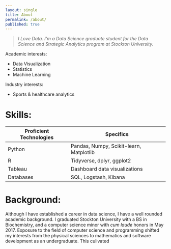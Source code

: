 ```yaml
---
layout: single
title: About
permalink: /about/
published: true
---
```


>*I Love Data. I'm a Data Science graduate student for the Data Science and Strategic Analytics program at Stockton University.*

Academic interests: 
- Data Visualization
- Statistics
- Machine Learning

Industry interests: 
- Sports & healthcare analytics 

# Skills:

| Proficient Technologies | Specifics |
|            ---          |   ---    |
| Python    | Pandas, Numpy, Scikit-learn, Matplotlib |
| R         | Tidyverse, dplyr, ggplot2|
| Tableau   | Dashboard data visualizations |
| Databases | SQL, Logstash, Kibana |

# Background: 
Although I have established a career in data science, I have a well rounded academic background. I graduated Stockton University with a BS in Biochemistry, and a computer science minor with _cum laude_ honors in May 2017. Exposure to the field of computer science and programming shifted my interests from the physical sciences to mathematics and software development as an undergraduate. This culivated 


